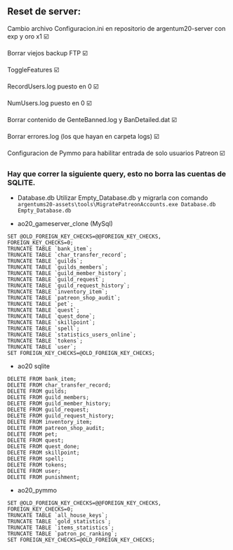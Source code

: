## Reset de server:

Cambio archivo Configuracion.ini en repositorio de argentum20-server con exp y oro x1 ☑️ 

Borrar viejos backup FTP ☑️ 

ToggleFeatures ☑️ 

RecordUsers.log puesto en 0 ☑️ 

NumUsers.log puesto en 0 ☑️ 

Borrar contenido de GenteBanned.log y BanDetailed.dat  ☑️ 

Borrar errores.log (los que hayan en carpeta logs) ☑️ 

Configuracion de Pymmo para habilitar entrada de solo usuarios Patreon ☑️


### Hay que correr la siguiente query, esto no borra las cuentas de SQLITE.
- Database.db
Utilizar Empty_Database.db y migrarla con comando `argentums20-assets\tools\MigratePatreonAccounts.exe Database.db Empty_Database.db`

- ao20_gameserver_clone (MySql)
```
SET @OLD_FOREIGN_KEY_CHECKS=@@FOREIGN_KEY_CHECKS, FOREIGN_KEY_CHECKS=0;
TRUNCATE TABLE `bank_item`;
TRUNCATE TABLE `char_transfer_record`;
TRUNCATE TABLE `guilds`;
TRUNCATE TABLE `guilds_members`;
TRUNCATE TABLE `guild_member_history`;
TRUNCATE TABLE `guild_request`;
TRUNCATE TABLE `guild_request_history`;
TRUNCATE TABLE `inventory_item`;
TRUNCATE TABLE `patreon_shop_audit`;
TRUNCATE TABLE `pet`;
TRUNCATE TABLE `quest`;
TRUNCATE TABLE `quest_done`;
TRUNCATE TABLE `skillpoint`;
TRUNCATE TABLE `spell`;
TRUNCATE TABLE `statistics_users_online`;
TRUNCATE TABLE `tokens`;
TRUNCATE TABLE `user`;
SET FOREIGN_KEY_CHECKS=@OLD_FOREIGN_KEY_CHECKS;
```

- ao20 sqlite
```
DELETE FROM bank_item;
DELETE FROM char_transfer_record;
DELETE FROM guilds;
DELETE FROM guild_members;
DELETE FROM guild_member_history;
DELETE FROM guild_request;
DELETE FROM guild_request_history;
DELETE FROM inventory_item;
DELETE FROM patreon_shop_audit;
DELETE FROM pet;
DELETE FROM quest;
DELETE FROM quest_done;
DELETE FROM skillpoint;
DELETE FROM spell;
DELETE FROM tokens;
DELETE FROM user;
DELETE FROM punishment;
```

- ao20_pymmo
```
SET @OLD_FOREIGN_KEY_CHECKS=@@FOREIGN_KEY_CHECKS, FOREIGN_KEY_CHECKS=0;
TRUNCATE TABLE `all_house_keys`;
TRUNCATE TABLE `gold_statistics`;
TRUNCATE TABLE `items_statistics`;
TRUNCATE TABLE `patron_pc_ranking`;
SET FOREIGN_KEY_CHECKS=@OLD_FOREIGN_KEY_CHECKS;
```

